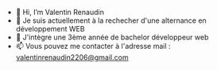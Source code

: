 - 👋 Hi, I’m Valentin Renaudin 
- 👀 Je suis actuellement à la rechecher d'une alternance en développement WEB
- 🌱 J'intègre une 3ème année de bachelor développeur web
- 📫 Vous pouvez me contacter à l'adresse mail : valentinrenaudin2206@gmail.com

<!---
ValentinRndn/ValentinRndn is a ✨ special ✨ repository because its `README.md` (this file) appears on your GitHub profile.
You can click the Preview link to take a look at your changes.
--->
